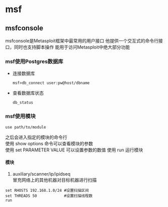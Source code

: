 # msf
## msfconsole
msfconsole是Metasploit框架中最常用的用户接口
他提供一个交互式的命令行接口，同时也支持脚本操作
能用于访问Metasploit中绝大部分功能
### msf使用Postgres数据库
+ 连接数据库        
  ```
  msf>db_connect user:pw@host/dbname
  ```

+ 查看数据库状态    
  ```
  db_status
  ```
### msf使用模块
```
use path/to/module
```
之后会进入指定的模块的命令行    
使用 show options 命令可以查看模块的参数    
使用 set PARAMETER VALUE 可以设置参数的数值
使用 run 运行模块


#### 模块
1. auxiliary/scanner/ip/ipidseq   
   冒充网络上的其他机器对目标机器进行扫描
```
set RHOSTS 192.168.1.0/24 #设置扫描区间
set THREADS 50            #设置扫描线程数
run
```
   
